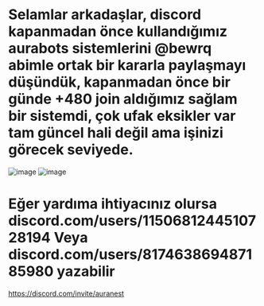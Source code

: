 # Selamlar arkadaşlar, discord kapanmadan önce kullandığımız aurabots sistemlerini @bewrq abimle ortak bir kararla paylaşmayı düşündük, kapanmadan önce bir günde +480 join aldığımız sağlam bir sistemdi, çok ufak eksikler var tam güncel hali değil ama işinizi görecek seviyede.

![image](https://github.com/user-attachments/assets/0a641804-e42f-4474-a8c3-02e3994d205d)
![image](https://github.com/user-attachments/assets/73010aee-cc5f-4e1a-a6aa-c2bf2df507ac)

# Eğer yardıma ihtiyacınız olursa discord.com/users/1150681244510728194 Veya discord.com/users/817463869487185980 yazabilir 
https://discord.com/invite/auranest

